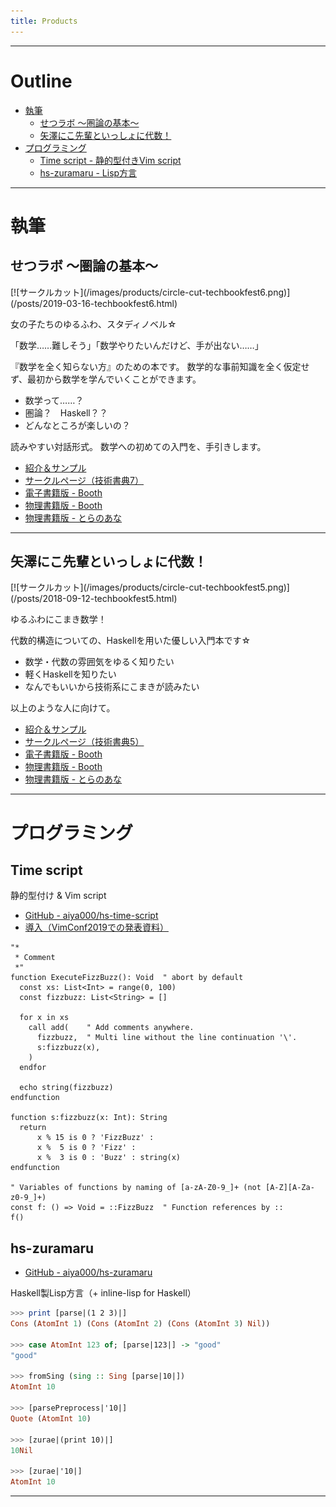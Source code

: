 ```yaml
---
title: Products
---
```


- - -

# Outline

- [執筆](#texts)
    - [せつラボ 〜圏論の基本〜](#setulab1)
    - [矢澤にこ先輩といっしょに代数！](#algebra-with-nico)
- [プログラミング](#programming)
    - [Time script - 静的型付きVim script](#time-script)
    - [hs-zuramaru - Lisp方言](#hs-zuramaru)

- - -

# 執筆 <a name="texts"></a>

## せつラボ 〜圏論の基本〜 <a name="setulab1"></a>

<div class="minify">
[![サークルカット](/images/products/circle-cut-techbookfest6.png)](/posts/2019-03-16-techbookfest6.html)
</div>

女の子たちのゆるふわ、スタディノベル☆

「数学……難しそう」「数学やりたいんだけど、手が出ない……」

『数学を全く知らない方』のための本です。
数学的な事前知識を全く仮定せず、最初から数学を学んでいくことができます。

- 数学って……？
- 圏論？　Haskell？？
- どんなところが楽しいの？

読みやすい対話形式。
数学への初めての入門を、手引きします。

- [紹介＆サンプル](/posts/2019-03-16-techbookfest6.html)
- [サークルページ（技術書典7）](https://techbookfest.org/event/tbf07/circle/5762742296248320)
- [電子書籍版 - Booth](https://aiya000.booth.pm/items/1298622)
- [物理書籍版 - Booth](https://aiya000.booth.pm/items/1316747)
- [物理書籍版 - とらのあな](https://ec.toranoana.shop/tora/ec/item/040030721516)

- - - - -

## 矢澤にこ先輩といっしょに代数！ <a name="algebra-with-nico"></a>

<div class="minify">
[![サークルカット](/images/products/circle-cut-techbookfest5.png)](/posts/2018-09-12-techbookfest5.html)
</div>

ゆるふわにこまき数学！

代数的構造についての、Haskellを用いた優しい入門本です☆

- 数学・代数の雰囲気をゆるく知りたい
- 軽くHaskellを知りたい
- なんでもいいから技術系にこまきが読みたい

以上のような人に向けて。

- [紹介＆サンプル](/posts/2018-09-12-techbookfest5.html)
- [サークルページ（技術書典5）](https://techbookfest.org/event/tbf05/circle/43260001)
- [電子書籍版 - Booth](https://aiya000.booth.pm/items/1040121)
- [物理書籍版 - Booth](https://aiya000.booth.pm/items/1575006)
- [物理書籍版 - とらのあな](https://ec.toranoana.shop/tora/ec/item/040030721516)

- - -

# プログラミング <a name="programming"></a>

## Time script <a name="time-script"></a>

静的型付け & Vim script

- [GitHub - aiya000/hs-time-script](https://github.com/aiya000/hs-time-script)
- [導入（VimConf2019での発表資料）](https://aiya000.github.io/Maid/about-time-script/)

```vim
"*
 * Comment
 *"
function ExecuteFizzBuzz(): Void  " abort by default
  const xs: List<Int> = range(0, 100)
  const fizzbuzz: List<String> = []

  for x in xs
    call add(    " Add comments anywhere.
      fizzbuzz,  " Multi line without the line continuation '\'.
      s:fizzbuzz(x),
    )
  endfor

  echo string(fizzbuzz)
endfunction

function s:fizzbuzz(x: Int): String
  return
      x % 15 is 0 ? 'FizzBuzz' :
      x %  5 is 0 ? 'Fizz' :
      x %  3 is 0 : 'Buzz' : string(x)
endfunction

" Variables of functions by naming of [a-zA-Z0-9_]+ (not [A-Z][A-Za-z0-9_]+)
const f: () => Void = ::FizzBuzz  " Function references by ::
f()
```

## hs-zuramaru <a name="hs-zuramaru"></a>

- [GitHub - aiya000/hs-zuramaru](https://github.com/aiya000/hs-zuramaru)

Haskell製Lisp方言（+ inline-lisp for Haskell）

```haskell
>>> print [parse|(1 2 3)|]
Cons (AtomInt 1) (Cons (AtomInt 2) (Cons (AtomInt 3) Nil))

>>> case AtomInt 123 of; [parse|123|] -> "good"
"good"

>>> fromSing (sing :: Sing [parse|10|])
AtomInt 10

>>> [parsePreprocess|'10|]
Quote (AtomInt 10)

>>> [zurae|(print 10)|]
10Nil

>>> [zurae|'10|]
AtomInt 10
```

- - -
